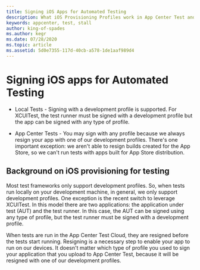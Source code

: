 ```yaml
---
title: Signing iOS Apps for Automated Testing
description: What iOS Provisioning Profiles work in App Center Test and locally?
keywords: appcenter, test, stall
author: king-of-spades
ms.author: kegr
ms.date: 07/28/2020
ms.topic: article
ms.assetid: 5d0e7355-117d-40cb-a578-1de1aaf989d4 
---
```


# Signing iOS apps for Automated Testing
   - Local Tests - Signing with a development profile is supported. For XCUITest, the test runner must be signed with a development profile but the app can be signed with any type of profile.

   - App Center Tests - You may sign with any profile because we always resign your app with one of our development profiles. There's one important exception: we aren't able to resign builds created for the App Store, so we can't run tests with apps built for App Store distribution.
   
## Background on iOS provisioning for testing
Most test frameworks only support development profiles. So, when tests run locally on your development machine, in general, we only support development profiles. One exception is the recent switch to leverage XCUITest. In this model there are two applications: the application under test (AUT) and the test runner. In this case, the AUT can be signed using any type of profile, but the test runner must be signed with a development profile.

When tests are run in the App Center Test Cloud, they are resigned before the tests start running. Resigning is a necessary step to enable your app to run on our devices. It doesn't matter which type of profile you used to sign your application that you upload to App Center Test, because it will be resigned with one of our development profiles.